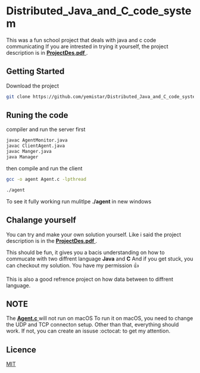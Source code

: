# Distributed_Java_and_C_code_system

This was a fun school project that deals with java and c code communicating 
If you are intrested in trying it yourself, the project description is in 
[ **ProjectDes.pdf** ](https://github.com/yemistar/Distributed_Java_and_C_code_system/blob/main/ProjectDes.pdf).

## Getting Started
Download the project
```bash
git clone https://github.com/yemistar/Distributed_Java_and_C_code_system.git
```

## Runing the code

compiler and run the server first
```bash
javac AgentMonitor.java
javac ClientAgent.java
javac Manger.java
java Manager
```
then compile and run the client
```bash
gcc -o agent Agent.c -lpthread

./agent
```
To see it fully working run mulitlpe **./agent** in new windows

## Chalange yourself
You can try and make your own solution yourself.
Like i said the project description is in the [ **ProjectDes.pdf** ](https://github.com/yemistar/Distributed_Java_and_C_code_system/blob/main/ProjectDes.pdf).

This should be fun, it gives you a bacis understanding on how to commucate with two diffrent language **Java** and **C** 
And if you get stuck, you can checkout my solution. You have my permission :thumbsup: 

This is also a good refrence project on how data between to diffrent language.

## NOTE
The [ **Agent.c** ](https://github.com/yemistar/Distributed_Java_and_C_code_system/blob/main/Agent.c) will not run on macOS
To run it on macOS, you need to change the UDP and TCP connecton setup.
Other than that, everything should work.
If not, you can create an issuse :octocat: to get my attention.

## Licence
 [MIT](https://github.com/yemistar/Distributed_Java_and_C_code_system/blob/main/LICENSE.txt)
